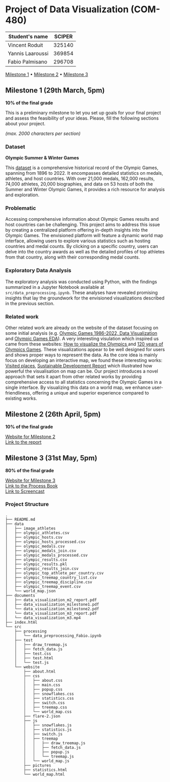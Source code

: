 # Project of Data Visualization (COM-480)

| Student's name | SCIPER |
| -------------- | ------ |
|Vincent Roduit | 325140|
| Yannis Laaroussi| 369854|
| Fabio Palmisano| 296708 |

[Milestone 1](#milestone-1) • [Milestone 2](#milestone-2) • [Milestone 3](#milestone-3)

## Milestone 1 (29th March, 5pm)

**10% of the final grade**

This is a preliminary milestone to let you set up goals for your final project and assess the feasibility of your ideas.
Please, fill the following sections about your project.

*(max. 2000 characters per section)*

### Dataset

**Olympic Summer & Winter Games**

This [dataset](https://www.kaggle.com/datasets/piterfm/olympic-games-medals-19862018/data) is a comprehensive historical record of the Olympic Games, spanning from 1896 to 2022. It encompasses detailed statistics on medals, athletes, and host countries. With over 21,000 medals, 162,000 results, 74,000 athletes, 20,000 biographies, and data on 53 hosts of both the Summer and Winter Olympic Games, it provides a rich resource for analysis and exploration.

### Problematic

Accessing comprehensive information about Olympic Games results and host countries can be challenging. This project aims to address this issue by creating a centralized platform offering in-depth insights into the Olympic Games. The envisioned platform will feature a dynamic world map interface, allowing users to explore various statistics such as hosting countries and medal counts. By clicking on a specific country, users can delve into the country awards as well as the detailed profiles of top athletes from that country, along with their corresponding medal counts.

### Exploratory Data Analysis

The exploratory analysis was conducted using Python, with the findings summarized in a Jupyter Notebook available at `src/data_preprocessing.ipynb`. These analyses have revealed promising insights that lay the groundwork for the envisioned visualizations described in the previous section.

### Related work

Other related work are already on the website of the dataset focusing on some initial analysis (e.g. [Olympic Games 1986-2022, Data Visualization](https://www.kaggle.com/code/piterfm/olympic-games-1986-2022-data-visualization#How-is-data-look-like?) and [Olympic Games EDA](https://www.kaggle.com/code/kalilurrahman/olympic-games-eda)). A very interesting visulation which inspired us came from these websites: [How to visualize the Olympics ](https://flourish.studio/blog/visualizing-olympics/) and [120 years of Olympics Games](https://towardsdatascience.com/120-years-of-olympic-games-56411bc4bd53). These visualizations appear to be well designed for users and shows proper ways to represent the data. As the core idea is mainly focus on developing an interactive map, we found these interesting works: [Visited places](https://visitedplaces.com/), [Sustainable Development Report](https://dashboards.sdgindex.org/map)
which illustrated how powerful the visualisation on map can be.
Our project introduces a novel approach that sets it apart from other related works by providing comprehensive access to all statistics concerning the Olympic Games in a single interface. By visualizing this data on a world map, we enhance user-friendliness, offering a unique and superior experience compared to existing works.


## Milestone 2 (26th April, 5pm)

**10% of the final grade**

[Website for Milestone 2](https://com-480-data-visualization.github.io/team_slo) \
[Link to the report](./documents/data_visualization_m2_report.pdf)

## Milestone 3 (31st May, 5pm)

**80% of the final grade**

[Website for Milestone 3](https://com-480-data-visualization.github.io/team_slo) \
[Link to the Process Book](./documents/data_visualization_m3_report.pdf) \
[Link to Screencast](./document/data_visualization_m3.mp4)

### Project Structure
```
.
├── README.md
├── data
│   ├── image_athletes
│   ├── olympic_athletes.csv
│   ├── olympic_hosts.csv
│   ├── olympic_hosts_processed.csv
│   ├── olympic_medals.csv
│   ├── olympic_medals_join.csv
│   ├── olympic_medals_processed.csv
│   ├── olympic_results.csv
│   ├── olympic_results.pkl
│   ├── olympic_results_join.csv
│   ├── olympic_top_athlete_per_country.csv
│   ├── olympic_treemap_country_list.csv
│   ├── olympic_treemap_discipline.csv
│   ├── olympic_treemap_event.csv
│   └── world_map.json
├── documents
│   ├── data_visualization_m2_report.pdf
│   ├── data_visualization_milestone1.pdf
│   └── data_visualization_milestone2.pdf
│   └── data_visualization_m3_report.pdf
│   └── data_visualization_m3.mp4
├── index.html
└── src
    ├── processing
    │   └── data_preprocessing_Fabio.ipynb
    ├── test
    │   ├── draw_treemap.js
    │   ├── fetch_data.js
    │   ├── test.css
    │   ├── test.html
    │   └── test.js
    └── website
        ├── about.html
        ├── css
        │   ├── about.css
        │   ├── main.css
        │   ├── popup.css
        │   ├── snowflakes.css
        │   ├── statistics.css
        │   ├── switch.css
        │   ├── treemap.css
        │   └── world_map.css
        ├── flare-2.json
        ├── js
        │   ├── snowflakes.js
        │   ├── statistics.js
        │   ├── switch.js
        │   ├── treemap
        │   │   ├── draw_treemap.js
        │   │   ├── fetch_data.js
        │   │   ├── popup.js
        │   │   └── treemap.js
        │   └── world_map.js
        ├── pictures
        ├── statistics.html
        └── world_map.html
```

